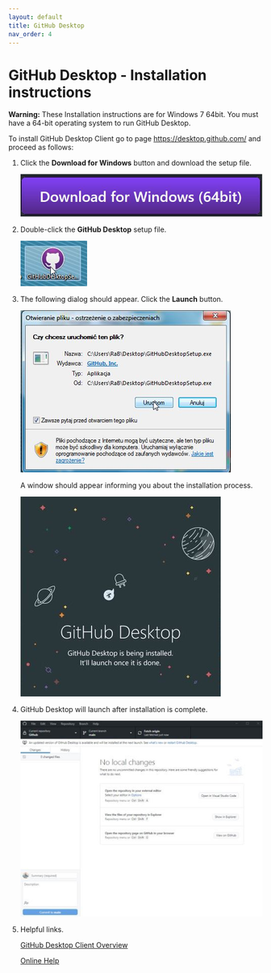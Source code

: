 ```yaml
---
layout: default
title: GitHub Desktop
nav_order: 4
---
```



# GitHub Desktop - Installation instructions


**Warning:** These Installation instructions are for Windows 7 64bit. 
          You must have a 64-bit operating system to run GitHub Desktop.

To install GitHub Desktop Client go to page https://desktop.github.com/ and proceed as follows:

1. Click the **Download for Windows** button and download the setup file.  
   
   ![GHDC download](../assets/images/GHDC_01_1.png)

2. Double-click the **GitHub Desktop** setup file.  
   
   ![GHDC.exe](../assets/images/GHDC_01.png)
   
3. The following dialog should appear. Click the **Launch** button.  

   ![Launch button](../assets/images/GHDC_02.png)

   A window should appear informing you about the installation process.

   ![Installation process](../assets/images/GHDC_03.png)

4. GitHub Desktop will launch after installation is complete.

   ![Main screen](../assets/images/GHDC_04.png)


5. Helpful links.

   [GitHub Desktop Client Overview](https://desktop.github.com//)

   [Online Help](https://docs.github.com/en/desktop)